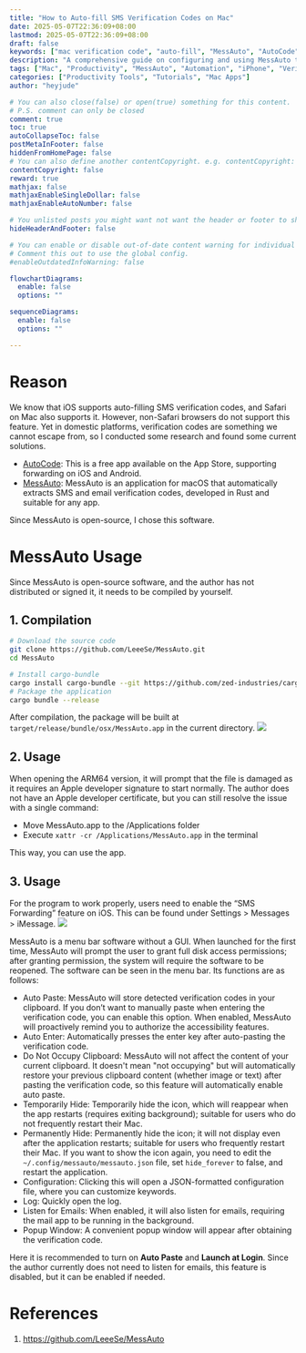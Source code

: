 ```yaml
---
title: "How to Auto-fill SMS Verification Codes on Mac"
date: 2025-05-07T22:36:09+08:00
lastmod: 2025-05-07T22:36:09+08:00
draft: false
keywords: ["mac verification code", "auto-fill", "MessAuto", "AutoCode", "iPhone sync", "SMS verification", "productivity tool", "automation"]
description: "A comprehensive guide on configuring and using MessAuto to automatically sync and fill SMS verification codes from iPhone to Mac, enhancing daily workflow efficiency."
tags: ["Mac", "Productivity", "MessAuto", "Automation", "iPhone", "Verification Code"]
categories: ["Productivity Tools", "Tutorials", "Mac Apps"]
author: "heyjude"

# You can also close(false) or open(true) something for this content.
# P.S. comment can only be closed
comment: true
toc: true
autoCollapseToc: false
postMetaInFooter: false
hiddenFromHomePage: false
# You can also define another contentCopyright. e.g. contentCopyright: "This is another copyright."
contentCopyright: false
reward: true
mathjax: false
mathjaxEnableSingleDollar: false
mathjaxEnableAutoNumber: false

# You unlisted posts you might want not want the header or footer to show
hideHeaderAndFooter: false

# You can enable or disable out-of-date content warning for individual post.
# Comment this out to use the global config.
#enableOutdatedInfoWarning: false

flowchartDiagrams:
  enable: false
  options: ""

sequenceDiagrams: 
  enable: false
  options: ""

---
```


# Reason
We know that iOS supports auto-filling SMS verification codes, and Safari on Mac also supports it. However, non-Safari browsers do not support this feature. Yet in domestic platforms, verification codes are something we cannot escape from, so I conducted some research and found some current solutions.

* [AutoCode](https://apps.apple.com/cn/app/id6472872202): This is a free app available on the App Store, supporting forwarding on iOS and Android.
* [MessAuto](https://github.com/LeeeSe/MessAuto): MessAuto is an application for macOS that automatically extracts SMS and email verification codes, developed in Rust and suitable for any app.

Since MessAuto is open-source, I chose this software.

# MessAuto Usage
Since MessAuto is open-source software, and the author has not distributed or signed it, it needs to be compiled by yourself.

## 1. Compilation

```bash
# Download the source code
git clone https://github.com/LeeeSe/MessAuto.git
cd MessAuto

# Install cargo-bundle
cargo install cargo-bundle --git https://github.com/zed-industries/cargo-bundle.git --branch add-plist-extension
# Package the application
cargo bundle --release
```
After compilation, the package will be built at `target/release/bundle/osx/MessAuto.app` in the current directory.
![](https://img.music-poster.art/2025/05/c090074301dfda862dea2b0797bcdeec.png)

## 2. Usage
When opening the ARM64 version, it will prompt that the file is damaged as it requires an Apple developer signature to start normally. The author does not have an Apple developer certificate, but you can still resolve the issue with a single command:
* Move MessAuto.app to the /Applications folder
* Execute `xattr -cr /Applications/MessAuto.app` in the terminal

This way, you can use the app.

## 3. Usage
For the program to work properly, users need to enable the “SMS Forwarding” feature on iOS. This can be found under Settings > Messages > iMessage.
![](https://img.music-poster.art/2025/05/20e37bdec4c71f08fe4605b2534b2113.jpeg)

MessAuto is a menu bar software without a GUI. When launched for the first time, MessAuto will prompt the user to grant full disk access permissions; after granting permission, the system will require the software to be reopened. The software can be seen in the menu bar. Its functions are as follows:
* Auto Paste: MessAuto will store detected verification codes in your clipboard. If you don’t want to manually paste when entering the verification code, you can enable this option. When enabled, MessAuto will proactively remind you to authorize the accessibility features.
* Auto Enter: Automatically presses the enter key after auto-pasting the verification code.
* Do Not Occupy Clipboard: MessAuto will not affect the content of your current clipboard. It doesn't mean "not occupying" but will automatically restore your previous clipboard content (whether image or text) after pasting the verification code, so this feature will automatically enable auto paste.
* Temporarily Hide: Temporarily hide the icon, which will reappear when the app restarts (requires exiting background); suitable for users who do not frequently restart their Mac.
* Permanently Hide: Permanently hide the icon; it will not display even after the application restarts; suitable for users who frequently restart their Mac. If you want to show the icon again, you need to edit the `~/.config/messauto/messauto.json` file, set `hide_forever` to false, and restart the application.
* Configuration: Clicking this will open a JSON-formatted configuration file, where you can customize keywords.
* Log: Quickly open the log.
* Listen for Emails: When enabled, it will also listen for emails, requiring the mail app to be running in the background.
* Popup Window: A convenient popup window will appear after obtaining the verification code.

Here it is recommended to turn on **Auto Paste** and **Launch at Login**. Since the author currently does not need to listen for emails, this feature is disabled, but it can be enabled if needed.

# References
1. https://github.com/LeeeSe/MessAuto